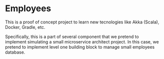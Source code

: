 # Employees

This is a proof of concept project to learn new tecnologies like Akka (Scala), Docker, Gradle, etc.

Specifically, this is a part of several component that we pretend to implement simulating a small microservice architect project. In this case, we pretend to implement level one building block to manage small employees database.
